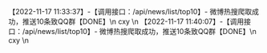 【2022-11-17 11:33:37】-【调用接口：/api/news/list/top10】- 微博热搜爬取成功，推送10条致QQ群【DONE】\n cxy \n
【2022-11-17 11:40:07】-【调用接口：/api/news/list/top10】- 微博热搜爬取成功，推送10条致QQ群【DONE】\n cxy \n
